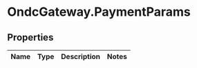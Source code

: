 # OndcGateway.PaymentParams

## Properties
Name | Type | Description | Notes
------------ | ------------- | ------------- | -------------
